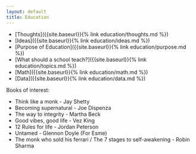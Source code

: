 ```yaml
---
layout: default
title: Education
---
```


- [Thoughts]({{site.baseurl}}{% link education/thoughts.md %})
- [Ideas]({{site.baseurl}}{% link education/ideas.md %})
- [Purpose of Education]({{site.baseurl}}{% link education/purpose.md %})
- [What should a school teach?]({{site.baseurl}}{% link education/topics.md %})
- [Math]({{site.baseurl}}{% link education/math.md %})
- [Data]({{site.baseurl}}{% link education/data.md %})

Books of interest:

* Think like a monk - Jay Shetty
* Becoming supernatural - Joe Dispenza
* The way to integrity - Martha Beck
* Good vibes, good life - Vez King
* 12 Rules for life - Jordan Peterson
* Untamed - Glennon Doyle (For Esme)
* The monk who sold his ferrari / The 7 stages to self-awakening - Robin Sharma
